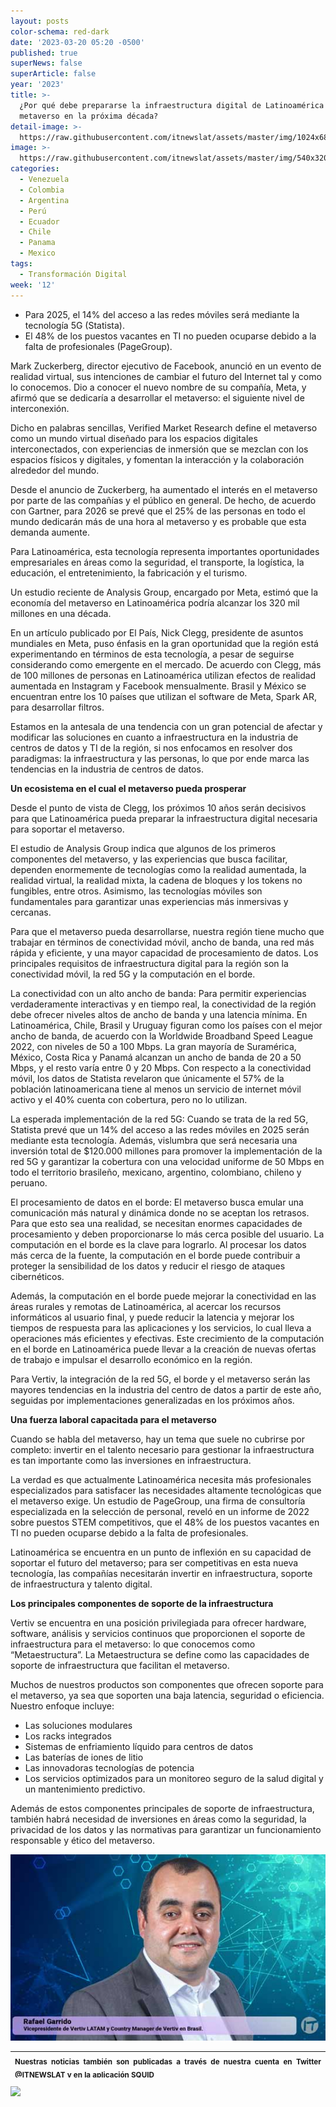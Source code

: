 ```yaml
---
layout: posts
color-schema: red-dark
date: '2023-03-20 05:20 -0500'
published: true
superNews: false
superArticle: false
year: '2023'
title: >-
  ¿Por qué debe prepararse la infraestructura digital de Latinoamérica para el
  metaverso en la próxima década?
detail-image: >-
  https://raw.githubusercontent.com/itnewslat/assets/master/img/1024x680/Rafael-Garrido-g.jpg
image: >-
  https://raw.githubusercontent.com/itnewslat/assets/master/img/540x320/Rafael-Garrido-p.jpg
categories:
  - Venezuela
  - Colombia
  - Argentina
  - Perú
  - Ecuador
  - Chile
  - Panama
  - Mexico
tags:
  - Transformación Digital
week: '12'
---
```

- Para 2025, el 14% del acceso a las redes móviles será mediante la tecnología 5G (Statista).
- El 48% de los puestos vacantes en TI no pueden ocuparse debido a la falta de profesionales (PageGroup).

Mark Zuckerberg, director ejecutivo de Facebook, anunció en un evento de realidad virtual, sus intenciones de cambiar el futuro del Internet tal y como lo conocemos. Dio a conocer el nuevo nombre de su compañía, Meta, y afirmó que se dedicaría a desarrollar el metaverso: el siguiente nivel de interconexión.

Dicho en palabras sencillas, Verified Market Research define el metaverso como un mundo virtual diseñado para los espacios digitales interconectados, con experiencias de inmersión que se mezclan con los espacios físicos y digitales, y fomentan la interacción y la colaboración alrededor del mundo.

Desde el anuncio de Zuckerberg, ha aumentado el interés en el metaverso por parte de las compañías y el público en general. De hecho, de acuerdo con Gartner, para 2026 se prevé que el 25% de las personas en todo el mundo dedicarán más de una hora al metaverso y es probable que esta demanda aumente.

Para Latinoamérica, esta tecnología representa importantes oportunidades empresariales en áreas como la seguridad, el transporte, la logística, la educación, el entretenimiento, la fabricación y el turismo.

Un estudio reciente de Analysis Group, encargado por Meta, estimó que la economía del metaverso en Latinoamérica podría alcanzar los 320 mil millones en una década.

En un artículo publicado por El País, Nick Clegg, presidente de asuntos mundiales en Meta, puso énfasis en la gran oportunidad que la región está experimentando en términos de esta tecnología, a pesar de seguirse considerando como emergente en el mercado. De acuerdo con Clegg, más de 100 millones de personas en Latinoamérica utilizan efectos de realidad aumentada en Instagram y Facebook mensualmente. Brasil y México se encuentran entre los 10 países que utilizan el software de Meta, Spark AR, para desarrollar filtros.

Estamos en la antesala de una tendencia con un gran potencial de afectar y modificar las soluciones en cuanto a infraestructura en la industria de centros de datos y TI de la región, si nos enfocamos en resolver dos paradigmas: la infraestructura y las personas, lo que por ende marca las tendencias en la industria de centros de datos.

**Un ecosistema en el cual el metaverso pueda prosperar**

Desde el punto de vista de Clegg, los próximos 10 años serán decisivos para que Latinoamérica pueda preparar la infraestructura digital necesaria para soportar el metaverso.

El estudio de Analysis Group indica que algunos de los primeros componentes del metaverso, y las experiencias que busca facilitar, dependen enormemente de tecnologías como la realidad aumentada, la realidad virtual, la realidad mixta, la cadena de bloques y los tokens no fungibles, entre otros. Asimismo, las tecnologías móviles son fundamentales para garantizar unas experiencias más inmersivas y cercanas.

Para que el metaverso pueda desarrollarse, nuestra región tiene mucho que trabajar en términos de conectividad móvil, ancho de banda, una red más rápida y eficiente, y una mayor capacidad de procesamiento de datos. Los principales requisitos de infraestructura digital para la región son la conectividad móvil, la red 5G y la computación en el borde.

La conectividad con un alto ancho de banda: Para permitir experiencias verdaderamente interactivas y en tiempo real, la conectividad de la región debe ofrecer niveles altos de ancho de banda y una latencia mínima. En Latinoamérica, Chile, Brasil y Uruguay figuran como los países con el mejor ancho de banda, de acuerdo con la Worldwide Broadband Speed League 2022, con niveles de 50 a 100 Mbps. La gran mayoría de Suramérica, México, Costa Rica y Panamá alcanzan un ancho de banda de 20 a 50 Mbps, y el resto varía entre 0 y 20 Mbps. Con respecto a la conectividad móvil, los datos de Statista revelaron que únicamente el 57% de la población latinoamericana tiene al menos un servicio de internet móvil activo y el 40% cuenta con cobertura, pero no lo utilizan.

La esperada implementación de la red 5G: Cuando se trata de la red 5G, Statista prevé que un 14% del acceso a las redes móviles en 2025 serán mediante esta tecnología. Además, vislumbra que será necesaria una inversión total de $120.000 millones para promover la implementación de la red 5G y garantizar la cobertura con una velocidad uniforme de 50 Mbps en todo el territorio brasileño, mexicano, argentino, colombiano, chileno y peruano.

El procesamiento de datos en el borde: El metaverso busca emular una comunicación más natural y dinámica donde no se aceptan los retrasos. Para que esto sea una realidad, se necesitan enormes capacidades de procesamiento y deben proporcionarse lo más cerca posible del usuario. La computación en el borde es la clave para lograrlo. Al procesar los datos más cerca de la fuente, la computación en el borde puede contribuir a proteger la sensibilidad de los datos y reducir el riesgo de ataques cibernéticos.

Además, la computación en el borde puede mejorar la conectividad en las áreas rurales y remotas de Latinoamérica, al acercar los recursos informáticos al usuario final, y puede reducir la latencia y mejorar los tiempos de respuesta para las aplicaciones y los servicios, lo cual lleva a operaciones más eficientes y efectivas. Este crecimiento de la computación en el borde en Latinoamérica puede llevar a la creación de nuevas ofertas de trabajo e impulsar el desarrollo económico en la región.

Para Vertiv, la integración de la red 5G, el borde y el metaverso serán las mayores tendencias en la industria del centro de datos a partir de este año, seguidas por implementaciones generalizadas en los próximos años.

**Una fuerza laboral capacitada para el metaverso**

Cuando se habla del metaverso, hay un tema que suele no cubrirse por completo: invertir en el talento necesario para gestionar la infraestructura es tan importante como las inversiones en infraestructura.

La verdad es que actualmente Latinoamérica necesita más profesionales especializados para satisfacer las necesidades altamente tecnológicas que el metaverso exige. Un estudio de PageGroup, una firma de consultoría especializada en la selección de personal, reveló en un informe de 2022 sobre puestos STEM competitivos, que el 48% de los puestos vacantes en TI no pueden ocuparse debido a la falta de profesionales.

Latinoamérica se encuentra en un punto de inflexión en su capacidad de soportar el futuro del metaverso; para ser competitivas en esta nueva tecnología, las compañías necesitarán invertir en infraestructura, soporte de infraestructura y talento digital.

**Los principales componentes de soporte de la infraestructura**

Vertiv se encuentra en una posición privilegiada para ofrecer hardware, software, análisis y servicios continuos que proporcionen el soporte de infraestructura para el metaverso: lo que conocemos como “Metaestructura”. La Metaestructura se define como las capacidades de soporte de infraestructura que facilitan el metaverso.


Muchos de nuestros productos son componentes que ofrecen soporte para el metaverso, ya sea que soporten una baja latencia, seguridad o eficiencia. Nuestro enfoque incluye:

- Las soluciones modulares
- Los racks integrados
- Sistemas de enfriamiento líquido para centros de datos
- Las baterías de iones de litio
- Las innovadoras tecnologías de potencia
- Los servicios optimizados para un monitoreo seguro de la salud digital y un mantenimiento predictivo.

Además de estos componentes principales de soporte de infraestructura, también habrá necesidad de inversiones en áreas como la seguridad, la privacidad de los datos y las normativas para garantizar un funcionamiento responsable y ético del metaverso.

![](https://raw.githubusercontent.com/itnewslat/assets/master/img/540x320/Rafael-Garrido-p.jpg)

<table style="height: 42px;" width="569">
<tbody>
<tr>
<td style="text-align: justify;"><sub><strong>Nuestras noticias también son publicadas a través de nuestra cuenta en Twitter <a href="https://twitter.com/itnewslat?lang=es">@ITNEWSLAT</a> y en la aplicación <a href="https://squidapp.co/en/">SQUID</a></strong></sub></td>
</tr>
</tbody>
</table>
<img src="https://tracker.metricool.com/c3po.jpg?hash=56f88a41e39ab42c063cc51676587a04"/>